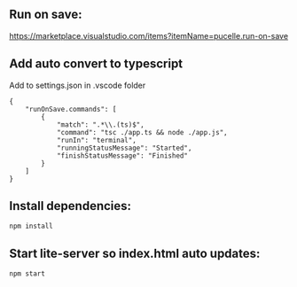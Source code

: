 ## Run on save:
https://marketplace.visualstudio.com/items?itemName=pucelle.run-on-save

## Add auto convert to typescript 
Add to settings.json in .vscode folder
```
{
    "runOnSave.commands": [
        {
            "match": ".*\\.(ts)$",
            "command": "tsc ./app.ts && node ./app.js",
            "runIn": "terminal",
            "runningStatusMessage": "Started",
            "finishStatusMessage": "Finished"
        }
    ]
}
```

## Install dependencies:
```
npm install
```

## Start lite-server so index.html auto updates:
```
npm start
```